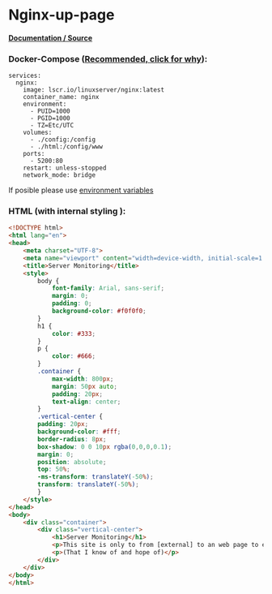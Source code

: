 # Nginx-up-page

#### [Documentation / Source](https://docs.linuxserver.io/images/docker-nginx/)

### Docker-Compose ([Recommended, click for why](https://docs.docker.com/compose/intro/features-uses/)):

```
services:
  nginx:
    image: lscr.io/linuxserver/nginx:latest
    container_name: nginx
    environment:
      - PUID=1000
      - PGID=1000
      - TZ=Etc/UTC
    volumes:
      - ./config:/config
      - ./html:/config/www
    ports:
      - 5200:80
    restart: unless-stopped
    network_mode: bridge
```

If posible please use [environment variables](https://docs.docker.com/compose/environment-variables/set-environment-variables/)

### HTML (with internal styling ):

```html
<!DOCTYPE html>
<html lang="en">
<head>
    <meta charset="UTF-8">
    <meta name="viewport" content="width=device-width, initial-scale=1.0">
    <title>Server Monitoring</title>
    <style>
        body {
            font-family: Arial, sans-serif;
            margin: 0;
            padding: 0;
            background-color: #f0f0f0;
        }
        h1 {
            color: #333;
        }
        p {
            color: #666;
        }
	    .container {
            max-width: 800px;
            margin: 50px auto;
            padding: 20px;
            text-align: center;
        }
        .vertical-center {
        padding: 20px;
        background-color: #fff;
        border-radius: 8px;
        box-shadow: 0 0 10px rgba(0,0,0,0.1);
        margin: 0;
        position: absolute;
        top: 50%;
        -ms-transform: translateY(-50%);
        transform: translateY(-50%);
        }
    </style>
</head>
<body>
    <div class="container">
        <div class="vertical-center">
            <h1>Server Monitoring</h1>
            <p>This site is only to from [external] to an web page to ensure everything is up as I do not have any other published ports.</p>
            <p>(That I know of and hope of)</p>
        </div>
    </div>
</body>
</html>
```